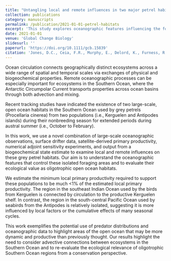 ```yaml
---
title: "Untangling local and remote influences in two major petrel habitats in the oligotrophic Southern Ocean"
collection: publications
category: manuscripts
permalink: /publication/2021-01-01-petrel-habitats
excerpt: 'This study explores oceanographic features influencing the foraging habitats of grey petrels in the Southern Ocean, emphasizing the ecological relevance of oligotrophic regions and their advective connections.'
date: 2021-01-01
venue: 'Global Change Biology'
slidesurl: ''
paperurl: 'https://doi.org/10.1111/gcb.15839'
citation: 'Jones, D.C., Ceia, F.R., Murphy, E., Delord, K., Furness, R.W., Verdy, A., Mazloff, M., Phillips, R.A., Sagar, P.M., Sallee, J.-B., Schreiber, B., Thompson, D.R., Torres, L.G., Underwood, P.J., Weimerskirch, H., and Xavier, J.C. (2021). "Untangling local and remote influences in two major petrel habitats in the oligotrophic Southern Ocean." <i>Global Change Biology</i>, 27, 5773–5785. \href{https://doi.org/10.1111/gcb.15839}{https://doi.org/10.1111/gcb.15839}'
---
```

Ocean circulation connects geographically distinct ecosystems across a wide range of spatial and temporal scales via exchanges of physical and biogeochemical properties. Remote oceanographic processes can be especially important for ecosystems in the Southern Ocean, where the Antarctic Circumpolar Current transports properties across ocean basins through both advection and mixing. 

Recent tracking studies have indicated the existence of two large-scale, open ocean habitats in the Southern Ocean used by grey petrels (Procellaria cinerea) from two populations (i.e., Kerguelen and Antipodes islands) during their nonbreeding season for extended periods during austral summer (i.e., October to February). 

In this work, we use a novel combination of large-scale oceanographic observations, surface drifter data, satellite-derived primary productivity, numerical adjoint sensitivity experiments, and output from a biogeochemical state estimate to examine local and remote influences on these grey petrel habitats. Our aim is to understand the oceanographic features that control these isolated foraging areas and to evaluate their ecological value as oligotrophic open ocean habitats. 

We estimate the minimum local primary productivity required to support these populations to be much <1% of the estimated local primary productivity. The region in the southeast Indian Ocean used by the birds from Kerguelen is connected by circulation to the productive Kerguelen shelf. In contrast, the region in the south-central Pacific Ocean used by seabirds from the Antipodes is relatively isolated, suggesting it is more influenced by local factors or the cumulative effects of many seasonal cycles. 

This work exemplifies the potential use of predator distributions and oceanographic data to highlight areas of the open ocean that may be more dynamic and productive than previously thought. Our results highlight the need to consider advective connections between ecosystems in the Southern Ocean and to re-evaluate the ecological relevance of oligotrophic Southern Ocean regions from a conservation perspective.
